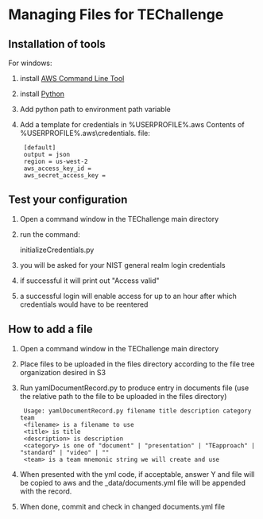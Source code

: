 # Managing Files for TEChallenge

## Installation of tools
For windows:
1. install [AWS Command Line Tool](http://docs.aws.amazon.com/cli/latest/userguide/installing.html)
1. install [Python](https://www.python.org/ftp/python/2.7.10/python-2.7.10.msi)
1. Add python path to environment path variable
1. Add a template for credentials in %USERPROFILE%\.aws
Contents of %USERPROFILE%\.aws\credentials. file:

		[default]
		output = json
		region = us-west-2
		aws_access_key_id = 
		aws_secret_access_key = 

## Test your configuration
1. Open a command window in the TEChallenge main directory
1. run the command:

	initializeCredentials.py

1. you will be asked for your NIST general realm login credentials
1. if successful it will print out "Access valid"
1. a successful login will enable access for up to an hour after which credentials would have to be reentered

## How to add a file
1. Open a command window in the TEChallenge main directory
1. Place files to be uploaded in the files directory according to the file tree organization desired in S3 
1. Run yamlDocumentRecord.py to produce entry in documents file (use the relative path to the file to be uploaded in the files directory)


		Usage: yamlDocumentRecord.py filename title description category team
		<filename> is a filename to use
		<title> is title
		<description> is description
		<category> is one of "document" | "presentation" | "TEapproach" | "standard" | "video" | ""
		<team> is a team mnemonic string we will create and use


1. When presented with the yml code, if acceptable, answer Y and file will be copied to aws and the _data/documents.yml file will be appended with the record.
1. When done, commit and check in changed documents.yml file
 